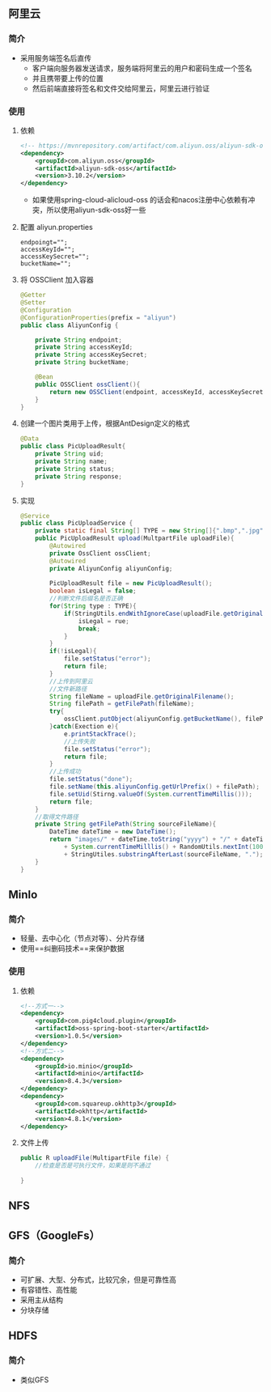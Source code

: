 ## 阿里云

### 简介

- 采用服务端签名后直传
  - 客户端向服务器发送请求，服务端将阿里云的用户和密码生成一个签名
  - 并且携带要上传的位置
  - 然后前端直接将签名和文件交给阿里云，阿里云进行验证

### 使用

1. 依赖

   ```xml
   <!-- https://mvnrepository.com/artifact/com.aliyun.oss/aliyun-sdk-oss -->
   <dependency>
       <groupId>com.aliyun.oss</groupId>
       <artifactId>aliyun-sdk-oss</artifactId>
       <version>3.10.2</version>
   </dependency>
   ```

   - 如果使用spring-cloud-alicloud-oss 的话会和nacos注册中心依赖有冲突，所以使用aliyun-sdk-oss好一些

2. 配置 aliyun.properties

   ```properties
   endpoingt="";
   accessKeyId="";
   accessKeySecret="";
   bucketName="";
   ```

3. 将 OSSClient 加入容器

   ```java
   @Getter
   @Setter
   @Configuration
   @ConfigurationProperties(prefix = "aliyun")
   public class AliyunConfig {
   
       private String endpoint;
       private String accessKeyId;
       private String accessKeySecret;
       private String bucketName;
   
       @Bean
       public OSSClient ossClient(){
           return new OSSClient(endpoint, accessKeyId, accessKeySecret);
       }
   }
   ```

4. 创建一个图片类用于上传，根据AntDesign定义的格式

   ```java
   @Data
   public class PicUploadResult{
       private String uid;
       private String name;
       private String status;
       private String response;
   }
   ```

5. 实现

   ```java
   @Service
   public class PicUploadService {
       private static final String[] TYPE = new String[]{".bmp",".jpg",".jpeg",".gif",".png",}
       public PicUploadResult upload(MultpartFile uploadFile){
           @Autowired
           private OssClient ossClient;
           @Autowired
           private AliyunConfig aliyunConfig;
           
           PicUploadResult file = new PicUploadResult();
           boolean isLegal = false;
           //判断文件后缀名是否正确
           for(String type : TYPE){
               if(StringUtils.endWithIgnoreCase(uploadFile.getOriginalFilename(), type)){
                   isLegal = rue;
                   break;
               }
           }
           if(!isLegal){
               file.setStatus("error");
               return file;
           }
           //上传到阿里云
           //文件新路径
           String fileName = uploadFile.getOriginalFilename();
           String filePath = getFilePath(fileName);
           try{
               ossClient.putObject(aliyunConfig.getBucketName(), filePath, new ByteArrayInputStream(uploadFile.getBytes()));
           }catch(Exection e){
               e.printStackTrace();
               //上传失败
               file.setStatus("error");
               return file;
           }
           //上传成功
           file.setStatus("done");
           file.setName(this.aliyunConfig.getUrlPrefix() + filePath);
           file.setUid(Stirng.valueOf(System.currentTimeMillis()));
           return file;
       }
       //取得文件路径
       private String getFilePath(String sourceFileName){
           DateTime dateTime = new DateTime();
           return "images/" + dateTime.toString("yyyy") + "/" + dateTime.toString("MM") + "/" + dateTime.toString("dd") + "/"
               + System.currentTimeMilllis() + RandomUtils.nextInt(100, 9999) + "."
               + StringUtiles.substringAfterLast(sourceFileName, ".");
       }
   }
   ```

   

## MinIo

### 简介

- 轻量、去中心化（节点对等）、分片存储
- 使用==纠删码技术==来保护数据

### 使用

1. 依赖

   ```xml
   <!--方式一-->
   <dependency>
       <groupId>com.pig4cloud.plugin</groupId>
       <artifactId>oss-spring-boot-starter</artifactId>
       <version>1.0.5</version>
   </dependency>
   <!--方式二-->
   <dependency>
       <groupId>io.minio</groupId>
       <artifactId>minio</artifactId>
       <version>8.4.3</version>
   </dependency>
   <dependency>
       <groupId>com.squareup.okhttp3</groupId>
       <artifactId>okhttp</artifactId>
       <version>4.8.1</version>
   </dependency>
   ```

2. 文件上传

   ```java
   public R uploadFile(MultipartFile file) {
       //检查是否是可执行文件，如果是则不通过
       
   }
   ```

   

## NFS

## GFS（GoogleFs）

### 简介

- 可扩展、大型、分布式，比较冗余，但是可靠性高
- 有容错性、高性能
- 采用主从结构
- 分块存储

## HDFS

### 简介

- 类似GFS